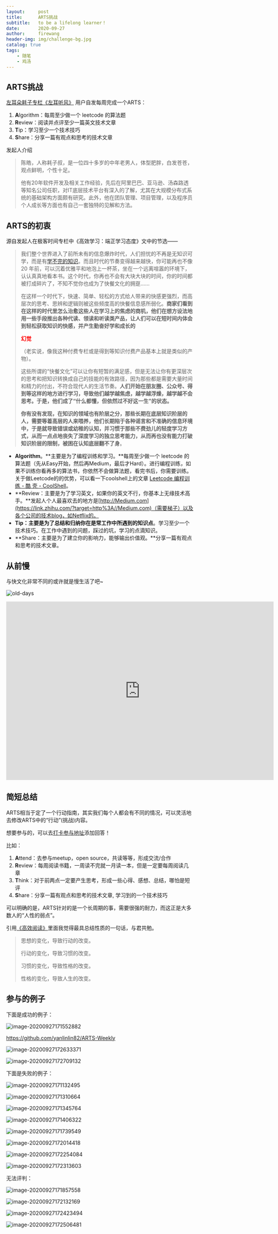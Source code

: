 ```yaml
---
layout:     post
title:      ARTS挑战
subtitle:   to be a lifelong learner！
date:       2020-09-27
author:     firewang
header-img: img/challenge-bg.jpg
catalog: true
tags:
    - 随笔
    - 鸡汤
---
```


## ARTS挑战

[左耳朵耗子专栏《左耳听风》](https://time.geekbang.org/column/intro/48?utm_term=zeusDQKMJ&utm_source=zhihu&utm_medium=geektime&utm_campaign=48-onsell&utm_content=arts) 用户自发每周完成一个ARTS：

1. **A**lgorithm：每周至少做一个 leetcode 的算法题
2. **R**eview：阅读并点评至少一篇英文技术文章
3. **T**ip：学习至少一个技术技巧
4. **S**hare：分享一篇有观点和思考的技术文章



发起人介绍

> 陈皓，人称耗子叔，是一位四十多岁的中年老男人，体型肥胖，白发苍苍，观点鲜明，个性十足。
>
> 他有20年软件开发及相关工作经验，先后在阿里巴巴、亚马逊、汤森路透等知名公司任职，对IT底层技术平台有深入的了解，尤其在大规模分布式系统的基础架构方面颇有研究。此外，他在团队管理、项目管理，以及程序员个人成长等方面也有自己一套独特的见解和方法。



## **ARTS的初衷**

源自发起人在极客时间专栏中《高效学习：端正学习态度》文中的节选——

> 我们整个世界进入了前所未有的信息爆炸时代，人们担忧的不再是无知识可学，而是有<a href="#从前慢">学不完的知识</a>。而且时代的节奏变得越来越快，你可能再也不像 20 年前，可以沉着优雅平和地泡上一杯茶，坐在一个远离喧嚣的环境下，认认真真地看本书。这个时代，你再也不会有大块大块的时间，你的时间都被打成碎片了，不知不觉你也成为了快餐文化的拥趸……
>
> 在这样一个时代下，快速、简单、轻松的方式给人带来的快感更强烈，而高层次的思考、思辨和逻辑则被这些频度高的快餐信息感所弱化。**商家们看到在这样的时代里怎么治愈这些人在学习上的焦虑的商机，他们在想方设法地用一些手段推出各种代读、领读和听读类产品，让人们可以在短时间内体会到轻松获取知识的快感，并产生勤奋好学和成长的**<p style="color:red"><b>幻觉</b></p> （老实说，像我这种付费专栏或是得到等知识付费产品基本上就是类似的产物）。
>
> 这些所谓的“快餐文化”可以让你有短暂的满足感，但是无法让你有更深层次的思考和把知识转换成自己的技能的有效路径，因为那些都是需要大量时间和精力的付出，不符合现代人的生活节奏。**人们开始在朋友圈、公众号、得到等这样的地方进行学习，导致他们越学越焦虑，越学越浮燥，越学越不会思考。于是，他们成了“什么都懂，但依然过不好这一生”的状态。**
>
> **你有没有发现，在知识的领域也有阶层之分，那些长期在底层知识阶层的人，需要等着高层的人来喂养，他们长期陷于各种谣言和不准确的信息环境中，于是就导致错误或幼稚的认知，并习惯于那些不费劲儿的轻度学习方式，从而一点点地丧失了深度学习的独立思考能力，从而再也没有能力打破知识阶层的限制，被困在认知底层翻不了身**。



- **Algorithm**。**主要是为了编程训练和学习。**每周至少做一个 leetcode 的算法题（先从Easy开始，然后再Medium，最后才Hard）。进行编程训练，如果不训练你看再多的算法书，你依然不会做算法题，看完书后，你需要训练。关于做Leetcode的的优势，可以看一下coolshell上的文章 [Leetcode 编程训练 - 酷 壳 - CoolShell](https://link.zhihu.com/?target=https%3A//coolshell.cn/articles/12052.html)。
- **Review：主要是为了学习英文，如果你的英文不行，你基本上无缘技术高手。**发起人个人最喜欢去的地方是[http://Medium.com](https://link.zhihu.com/?target=http%3A//Medium.com)（需要梯子）以及各个公司的技术blog，如Netflix的。
- **Tip：主要是为了总结和归纳你在是常工作中所遇到的知识点**。学习至少一个技术技巧。在工作中遇到的问题，踩过的坑，学习的点滴知识。
- **Share：主要是为了建立你的影响力，能够输出价值观。**分享一篇有观点和思考的技术文章。



## 从前慢

与快文化非常不同的或许就是慢生活了吧~

![old-days](https://i.loli.net/2020/09/27/o3jKWHCriwxf7FL.png)



<iframe src="https://player.bilibili.com/player.html?aid=34365134&bvid=BV1Et411R7Kf&cid=60197540&page=1" 
scrolling="no" border="0" frameborder="no" framespacing="0" allowfullscreen="true"
width="720px" height="480px"
autoplay=true
controls=true> 
</iframe>


## 简短总结

ARTS相当于定了一个行动指南，其实我们每个人都会有不同的情况，可以灵活地去修改ARTS中的“行动”(挑战)内容。

想要参与的，可以去[打卡参与地址](https://www.zhihu.com/question/301150832)添加回答！

比如：

1. **A**ttend：去参与meetup，open source，共读等等，形成交流/合作
2. **R**eview：每周阅读书籍，一周读不完就一月读一本，但是一定要每周阅读几章
3. **T**hink：对于前两点一定要产生思考，形成一些心得、感想、总结，哪怕是短评
4. **S**hare：分享一篇有观点和思考的技术文章, 学习到的一个技术技巧



可以明确的是，ARTS针对的是一个长周期的事，需要很强的耐力，而这正是大多数人的“人性的弱点”。

引用[《高效阅读》](https://mp.weixin.qq.com/s/n3blkDRjkFtcDsu7eieBSA)里面我觉得最具总结性质的一句话，与君共勉。

> 思想的变化，导致行动的改变。
>
> 行动的变化，导致习惯的改变。
>
> 习惯的变化，导致性格的改变。
>
> 性格的变化，导致人生的改变。



## 参与的例子

下面是成功的例子：

![image-20200927171552882](https://i.loli.net/2020/09/27/rR5VW8skcUT2QbP.png)

https://github.com/yanlinlin82/ARTS-Weekly



![image-20200927172633371](https://i.loli.net/2020/09/27/kycuZOw3G7fqhzl.png)

![image-20200927172709132](https://i.loli.net/2020/09/27/wN3ghDb5ylUemIJ.png)



下面是失败的例子：

![image-20200927171132495](https://i.loli.net/2020/09/27/hzZ7utYQRLKT2ap.png)

![image-20200927171310664](https://i.loli.net/2020/09/27/D4ldEVbY3kPQ2Tw.png)

![image-20200927171345764](https://i.loli.net/2020/09/27/e1AEQTBN5Hiahjc.png)

![image-20200927171406322](https://i.loli.net/2020/09/27/u7JGcKnkl9wNo8X.png)

![image-20200927171739549](https://i.loli.net/2020/09/27/x8VwSe3PZptWKFk.png)

![image-20200927172014418](https://i.loli.net/2020/09/27/HDoiCBE2dMfaS6y.png)

![image-20200927172254084](https://i.loli.net/2020/09/27/HLfOXTFzwYBp2Ea.png)

![image-20200927172313603](https://i.loli.net/2020/09/27/8XF1Qozqey3hHr6.png)



无法评判：

![image-20200927171857558](https://i.loli.net/2020/09/27/eALXnJ6yTW5kHIl.png)

![image-20200927172132169](https://i.loli.net/2020/09/27/KtV9fgCRkSFNEYH.png)

![image-20200927172423494](https://i.loli.net/2020/09/27/qTXJOeUDVyx5j1G.png)

![image-20200927172506481](https://i.loli.net/2020/09/27/UzAIevLqSlgy9m1.png)
